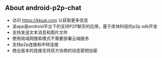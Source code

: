## About android-p2p-chat
- 访问 https://kkuai.com 以获取更多信息
- 该app是android平台下的支持P2P聊天的应用，基于库快科技的p2p sdk开发
- 支持发送文本消息和图片文件
- 使用局域网搜索模式不需要部署云端服务
- 支持p2p连接和中转连接
- 商业版本的连接支持双方协商的动态密钥加密
